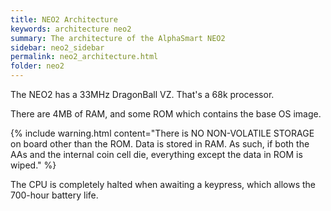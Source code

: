 ```yaml
---
title: NEO2 Architecture
keywords: architecture neo2
summary: The architecture of the AlphaSmart NEO2
sidebar: neo2_sidebar
permalink: neo2_architecture.html
folder: neo2
---
```


The NEO2 has a 33MHz DragonBall VZ. That's a 68k processor.

There are 4MB of RAM, and some ROM which contains the base OS image.

{% include warning.html content="There is NO NON-VOLATILE STORAGE on board other than the ROM. Data is stored in RAM.
    As such, if both the AAs and the internal coin cell die, everything except the data in ROM is wiped." %}


The CPU is completely halted when awaiting a keypress, which allows the 700-hour battery life.